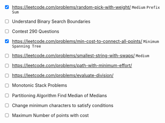 - [x] https://leetcode.com/problems/random-pick-with-weight/  ```Medium``` ```Prefix Sum```

- [ ] Understand Binary Search Boundaries

- [ ] Contest 290 Questions 

- [x] https://leetcode.com/problems/min-cost-to-connect-all-points/  ```Minimum Spanning Tree```

- [ ] https://leetcode.com/problems/smallest-string-with-swaps/  ```Medium```

- [ ] https://leetcode.com/problems/path-with-minimum-effort/

- [ ] https://leetcode.com/problems/evaluate-division/

- [ ] Monotonic Stack Problems

- [ ] Partitioning Algorithm Find Median of Medians
- [ ] Change minimum characters to satisfy conditions
- [ ] Maximum Number of points with cost

